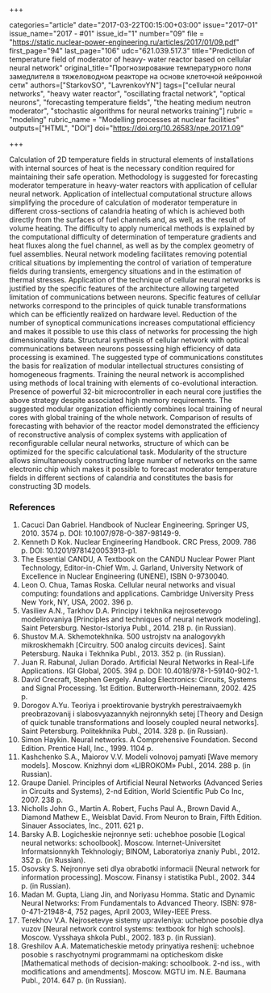 +++

categories="article"
date="2017-03-22T00:15:00+03:00"
issue="2017-01"
issue_name="2017 - #01"
issue_id="1"
number="09"
file = "https://static.nuclear-power-engineering.ru/articles/2017/01/09.pdf"
first_page="94"
last_page="106"
udc="621.039.517.3"
title="Prediction of temperature field of moderator of heavy- water reactor based on cellular neural network"
original_title="Прогнозирование температурного поля замедлителя в тяжеловодном реакторе на основе клеточной нейронной сети"
authors=["StarkovSO", "LavrenkovYN"]
tags=["cellular neural networks", "heavy water reactor", "oscillating fractal network", "optical neurons", "forecasting temperature fields", "the heating medium neutron moderator", "stochastic algorithms for neural networks training"]
rubric = "modeling"
rubric_name = "Modelling processes at nuclear facilities"
outputs=["HTML", "DOI"]
doi="https://doi.org/10.26583/npe.2017.1.09"

+++

Calculation of 2D temperature fields in structural elements of installations with internal sources of heat is the necessary condition required for maintaining their safe operation. Methodology is suggested for forecasting moderator temperature in heavy-water reactors with application of cellular neural network. Application of intellectual computational structure allows simplifying the procedure of calculation of moderator temperature in different cross-sections of calandria heating of which is achieved both directly from the surfaces of fuel channels and, as well, as the result of volume heating. The difficulty to apply numerical methods is explained by the computational difficulty of determination of temperature gradients and heat fluxes along the fuel channel, as well as by the complex geometry of fuel assemblies. Neural network modeling facilitates removing potential critical situations by implementing the control of variation of temperature fields during transients, emergency situations and in the estimation of thermal stresses. Application of the technique of cellular neural networks is justified by the specific features of the architecture allowing targeted limitation of communications between neurons. Specific features of cellular networks correspond to the principles of quick tunable transformations which can be efficiently realized on hardware level. Reduction of the number of synoptical communications increases computational efficiency and makes it possible to use this class of networks for processing the high dimensionality data. Structural synthesis of cellular network with optical communications between neurons possessing high efficiency of data processing is examined. The suggested type of communications constitutes the basis for realization of modular intellectual structures consisting of homogeneous fragments. Training the neural network is accomplished using methods of local training with elements of co-evolutional interaction. Presence of powerful 32-bit microcontroller in each neural core justifies the above strategy despite associated high memory requirements. The suggested modular organization efficiently combines local training of neural cores with global training of the whole network. Comparison of results of forecasting with behavior of the reactor model demonstrated the efficiency of reconstructive analysis of complex systems with application of reconfigurable cellular neural networks, structure of which can be optimized for the specific calculational task. Modularity of the structure allows simultaneously constructing large number of networks on the same electronic chip which makes it possible to forecast moderator temperature fields in different sections of calandria and constitutes the basis for constructing 3D models.

### References

1. Cacuci Dan Gabriel. Handbook of Nuclear Engineering. Springer US, 2010. 3574 p. DOI: 10.1007/978-0-387-98149-9.
2. Kenneth D Kok. Nuclear Engineering Handbook. CRC Press, 2009. 786 p. DOI: 10.1201/9781420053913-p1.
3. The Essential CANDU, A Textbook on the CANDU Nuclear Power Plant Technology, Editor-in-Chief Wm. J. Garland, University Network of Excellence in Nuclear Engineering (UNENE), ISBN 0-9730040.
4. Leon O. Chua, Tamas Roska. Cellular neural networks and visual computing: foundations and applications. Cambridge University Press New York, NY, USA, 2002. 396 p.
5. Vasiliev A.N., Tarkhov D.A. Principy i tekhnika nejrosetevogo modelirovaniya [Principles and techniques of neural network modeling]. Saint Petersburg. Nestor-Istoriya Publ., 2014. 218 p. (in Russian).
6. Shustov M.A. Skhemotekhnika. 500 ustrojstv na analogovykh mikroskhemakh [Circuitry. 500 analog circuits devices]. Saint Petersburg. Nauka i Tekhnika Publ., 2013. 352 p. (in Russian).
7. Juan R. Rabunal, Julian Dorado. Artificial Neural Networks in Real-Life Applications. IGI Global, 2005. 394 p. DOI: 10.4018/978-1-59140-902-1.
8. David Crecraft, Stephen Gergely. Analog Electronics: Circuits, Systems and Signal Processing. 1st Edition. Butterworth-Heinemann, 2002. 425 p.
9. Dorogov A.Yu. Teoriya i proektirovanie bystrykh perestraivaemykh preobrazovanij i slabosvyazannykh nejronnykh setej [Theory and Design of quick tunable transformations and loosely coupled neural networks]. Saint Petersburg. Politekhnika Publ., 2014. 328 p. (in Russian).
10. Simon Haykin. Neural networks. A Comprehensive Foundation. Second Edition. Prentice Hall, Inc., 1999. 1104 p.
11. Kashchenko S.A., Maiorov V.V. Modeli volnovoj pamyati [Wave memory models]. Moscow. Knizhnyi dom «LIBROKOM» Publ., 2014. 288 p. (in Russian).
12. Graupe Daniel. Principles of Artificial Neural Networks (Advanced Series in Circuits and Systems), 2-nd Edition, World Scientific Pub Co Inc, 2007. 238 p.
13. Nicholls John G., Martin A. Robert, Fuchs Paul A., Brown David A., Diamond Mathew E., Weisblat David. From Neuron to Brain, Fifth Edition. Sinauer Associates, Inc., 2011. 621 p.
14. Barsky A.B. Logicheskie nejronnye seti: uchebhoe posobie [Logical neural networks: schoolbook]. Moscow. Internet-Universitet Informatsionnykh Tekhnologiy; BINOM, Laboratoriya znaniy Publ., 2012. 352 p. (in Russian).
15. Osovsky S. Nejronnye seti dlya obrabotki informacii [Neural network for information processing]. Moscow. Finansy i statistika Publ., 2002. 344 p. (in Russian).
16. Madan M. Gupta, Liang Jin, and Noriyasu Homma. Static and Dynamic Neural Networks: From Fundamentals to Advanced Theory. ISBN: 978-0-471-21948-4, 752 pages, April 2003, Wiley-IEEE Press.
17. Terekhov V.A. Nejrosetevye sistemy upravleniya: uchebnoe posobie dlya vuzov [Neural network control systems: textbook for high schools]. Moscow. Vysshaya shkola Publ., 2002. 183 p. (in Russian).
18. Greshilov A.A. Matematicheskie metody prinyatiya reshenij: uchebnoe posobie s raschyotnymi programmami na opticheskom diske [Mathematical methods of decision-making: schoolbook. 2-nd iss., with modifications and amendments]. Moscow. MGTU im. N.E. Baumana Publ., 2014. 647 p. (in Russian).